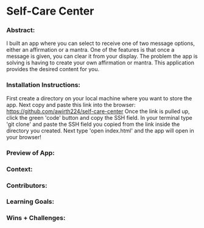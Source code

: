 # Self-Care Center 

### Abstract:
[//]: <> (Briefly describe what you built and its features. What problem is the app solving? How does this application solve that problem?)
I built an app where you can select to receive one of two message options, either an affirmation or a mantra. One of the features is that once a message is given, you can clear it from your display. The problem the app is solving is having to create your own affirmation or mantra. This application provides the desired content for you.

### Installation Instructions:
[//]: <> (What steps does a person have to take to get your app cloned down and running?)
First create a directory on your local machine where you want to store the app.
Next copy and paste this link into the browser: https://github.com/awirth224/self-care-center
Once the link is pulled up, click the green 'code' button and copy the SSH field.
In your terminal type 'git clone' and paste the SSH field you copied from the link inside the directory you created.
Next type 'open index.html' and the app will open in your browser!


### Preview of App:
[//]: <> (Provide ONE gif or screenshot of your application - choose the "coolest" piece of functionality to show off.)


### Context:
[//]: <> (Give some context for the project here. How long did you have to work on it? How far into the Turing program are you?)

### Contributors:
[//]: <> (Who worked on this application? Link to their GitHubs.)

### Learning Goals:
[//]: <> (What were the learning goals of this project? What tech did you work with?)

### Wins + Challenges:
[//]: <> (What are 2-3 wins you have from this project? What were some challenges you faced - and how did you get over them?)
